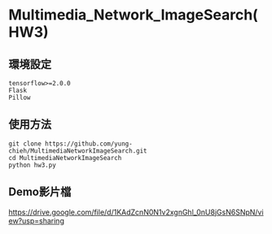 # Multimedia_Network_ImageSearch(HW3)
## 環境設定  
    tensorflow>=2.0.0  
    Flask  
    Pillow  
## 使用方法  
    git clone https://github.com/yung-chieh/MultimediaNetworkImageSearch.git  
    cd MultimediaNetworkImageSearch  
    python hw3.py  
## Demo影片檔  
https://drive.google.com/file/d/1KAdZcnN0N1v2xgnGhl_0nU8jGsN6SNpN/view?usp=sharing
